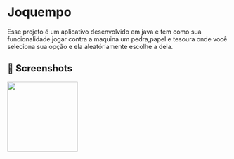 # Joquempo
Esse projeto é um aplicativo desenvolvido em java e tem como sua funcionalidade jogar contra a maquina um pedra,papel e tesoura onde você seleciona sua opção e ela aleatóriamente escolhe a dela.

## :camera_flash: Screenshots
<!-- You can add more screenshots here if you like -->
<img src="![image](https://github.com/user-attachments/assets/88c24f9c-077f-4783-8e4f-a40de962756c)" width=160 />
